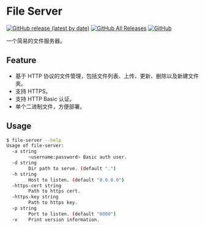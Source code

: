 # File Server

[![GitHub release (latest by date)](https://img.shields.io/github/v/release/tarocch1/file-server)](https://github.com/Tarocch1/file-server/releases)
[![GitHub All Releases](https://img.shields.io/github/downloads/tarocch1/file-server/total)](https://github.com/Tarocch1/file-server/releases)
[![GitHub](https://img.shields.io/github/license/tarocch1/file-server)](https://github.com/Tarocch1/file-server/blob/master/LICENSE)

一个简易的文件服务器。

## Feature

- 基于 HTTP 协议的文件管理，包括文件列表、上传、更新、删除以及新建文件夹。
- 支持 HTTPS。
- 支持 HTTP Basic 认证。
- 单个二进制文件，方便部署。

## Usage

```bash
$ file-server --help
Usage of file-server:
  -a string
        <username:password> Basic auth user.
  -d string
        Dir path to serve. (default ".")
  -h string
        Host to listen. (default "0.0.0.0")
  -https-cert string
        Path to https cert.
  -https-key string
        Path to https key.
  -p string
        Port to listen. (default "8080")
  -v    Print version information.
```
